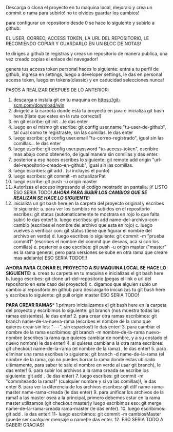 Descarga o clona el proyecto en tu maquina local, mejoralo y crea un commit o rama para subirlo! no te olvides guardar los cambios!

para configurar un repositorio desde 0 se hace lo siguiente y subirlo a github:

EL USER, CORREO, ACCESS TOKEN, LA URL DEL REPOSITORIO,  LE RECOMIENDO COPIAR Y GUARDARLO EN UN BLOC DE NOTAS!
   
te diriges a github te registras y creas un repositorio de manera publica, una vez creado copias el enlace del navegador!
   
genera tus access token personal haces lo siguiente: entra a tu perfil de github, ingresa en settings, luego a developer settings, le das en personal access token, luego en tokens(classic) y en caducidad selecciones nunca!

PASOS A REALIZAR DESPUES DE LO ANTERIOR:
1. descarga e instala git en tu maquina en https://git-scm.com/download/win
2. dirigete a la carpeta donde esta tu proyecto en java e inicializa git bash here.(fijate que estes en la ruta correcta!)
3. en git escribe: git init ...le das enter
4. luego en el mismo git escribe: git config user.name "tu-user-de-github", tal cual como te registraste, sin las comillas. le das enter
5. luego escribe: git config user.email "tu-correo-registrado", igual sin las comillas... le das enter
6. luego escribe: git config user.password "tu-access-token", escribire mas abajo como obtenerlo, de igual manera sin comillas y das enter.
7. posterior a eso haces escribes lo siguiente: git remote add origin "url-del-repositorio-creado-en-github", igual sin las comillas.
8. luego escribes: git add . (si incluyes el punto)
9. luego escribes: git commit -m actualizarPat
10. luego escribe: git push -u origin master
11. Autorizas el acceso ingresando el codigo mostrado en pantalla. ¡Y LISTO ESO SERIA TODO!
*****AHORA PARA SUBIR LOS CAMBIOS QUE SE REALIZAN SE HACE LO SIGUIENTE:*****
0. inicializa un git bash here en la carpeta del proyecto original y escribes lo siguiente:
a. para ver los cambios no subidos en el repositorio escribes: git status (automaticamente te mostrara en rojo lo que falta subir) le das enter!
b. luego escribes: git add name-del-archivo-con-cambio (escribes el nombre del archivo que esta en rojo)
c. luego vuelves a verificar con: git status (tiene que figurar el nombre del archivo en verde)
d. luego escribes lo siguiente: git commit -m "prueba commit1" (escribes el nombre del commit que deseas, aca si con los comillas)
e. posterior a eso escribes: git push -u origin master ("master" es la rama general, pero para versiones se sube en otra rama que creare mas adelante)
ESO SERIA TODO!!!!

****AHORA PARA CLONAR EL PROYECTO A SU MAQUINA LOCAL SE HACE LO SIGUIENTE:****
a. creas tu carpeta en tu maquina e inicializas el git bash here.
b. luego escribes: git clone url-del-repositorio (pegas el link o url del repositorio en este caso del proyecto!)
c. digamos que alguien subio un cambio al repositorio en github para descargarlo inicializas tu git bash here y escribes lo siguiente: git pull origin master
ESO SERIA TODO!

****PARA CREAR RAMAS*****
1.primero inicializamos el git bash here en la carpeta del proyecto y escribimos lo siguiente: git branch (nos muestra todas las ramas existentes). le das enter!
2. para crear otra ramas escribimos: git branch name-de-la-nueva-rama (escribes el nombre de la rama que quieres crear sin los: "---", sin espacios!) le das enter!
3. para cambiar el nombre de la rama escribimos: git branch -m nombre-de-la-rama nuevo-nombre (escribes la rama que quieres cambiar de nombre, y a su costado el nuevo nombre) le das enter!
4. si quieres cambiar a la otra rama escribres: git checkout name-de-la-rama (el nombre de la rama) , le das enter!
5. para eliminar una rama escribes lo siguiente: git branch -d name-de-la-rama (el nombre de la rama, ojo no puedes borrar la rama donde estas ubicado ultimamente, para saber te sale el nombre en verde al usar git branch), le das enter!
6. para subir los archivos a la rama creada se escribe los siguiente: git add . (le das enter)
7. luego escribes: git commit -m "commiteando la rama1" (cualquier nombre y si va las comillas)!, le das enter
8. para ver la diferencia de los archivos escribes: git diff name-rama-master name-rama-creada (le das enter)
9. para unificar los archivos de la rama1 a las master osea a la principal, primero debemos estar en la rama master utilizamos (git checkout master)y luego escribimos eso: git merge name-de-la-rama-creada rama-master (le das enter).
10. luego escribimos: git add . le das enter!
11- luego escribimos: git commit -m cambiosMaster (puede ser cualquier mensaje o name)le das enter.
12. ESO SERIA TODO A SABER! GRACIAS!
